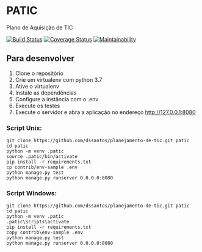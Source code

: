 # PATIC

Plano de Aquisição de TIC

[![Build Status](https://travis-ci.org/dssantos/planejamento-de-tic.svg?branch=master)](https://travis-ci.org/dssantos/planejamento-de-tic)
[![Coverage Status](https://coveralls.io/repos/github/dssantos/planejamento-de-tic/badge.svg?branch=master)](https://coveralls.io/github/dssantos/planejamento-de-tic?branch=master)
[![Maintainability](https://api.codeclimate.com/v1/badges/d37f8f1beb8822511efb/maintainability)](https://codeclimate.com/github/dssantos/planejamento-de-tic/maintainability)

## Para desenvolver

1. Clone o repositório
2. Crie um virtualenv com python 3.7
3. Ative o virtualenv
4. Instale as dependências
5. Configure a instância com o .env
6. Execute os testes
7. Execute o servidor e abra a aplicação no endereço http://127.0.0.1:8080

### Script Unix:
```console
git clone https://github.com/dssantos/planejamento-de-tic.git patic
cd patic
python -m venv .patic
source .patic/bin/activate
pip install -r requirements.txt
cp contrib/env-sample .env
python manage.py test
python manage.py runserver 0.0.0.0:8080
```

### Script Windows:
```console
git clone https://github.com/dssantos/planejamento-de-tic.git patic
cd patic
python -m venv .patic
.patic\Scripts\activate
pip install -r requirements.txt
copy contrib\env-sample .env
python manage.py test
python manage.py runserver 0.0.0.0:8080
```
